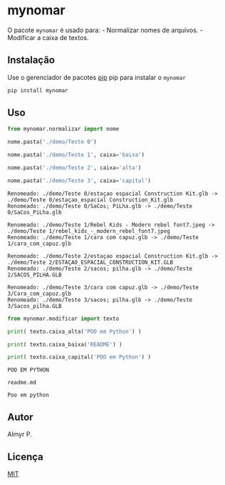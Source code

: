 # mynomar
O pacote `mynomar` é usado para:
	- Normalizar nomes de arquivos.
	- Modificar a caixa de textos.

## Instalação
Use o gerenciador de pacotes [pip](https://pip.pypa.io/en/stable/) pip para instalar o `mynomar`

```bash
pip install mynomar
```

## Uso
```python
from mynomar.normalizar import nome

nome.pasta('./demo/Teste 0')

nome.pasta('./demo/Teste 1', caixa='baixa')

nome.pasta('./demo/Teste 2', caixa='alta')

nome.pasta('./demo/Teste 3', caixa='capital')
```

```shell
Renomeado: ./demo/Teste 0/estaçao espacial Construction Kit.glb -> ./demo/Teste 0/estaçao_espacial Construction_Kit.glb
Renomeado: ./demo/Teste 0/SaCos; PiLha.glb -> ./demo/Teste 0/SaCos_PiLha.glb

Renomeado: ./demo/Teste 1/Rebel Kids - Modern rebel font7.jpeg -> ./demo/Teste 1/rebel_kids_-_modern_rebel_font7.jpeg
Renomeado: ./demo/Teste 1/cara com capuz.glb -> ./demo/Teste 1/cara_com_capuz.glb

Renomeado: ./demo/Teste 2/estaçao espacial Construction Kit.glb -> ./demo/Teste 2/ESTAÇAO_ESPACIAL_CONSTRUCTION_KIT.GLB
Renomeado: ./demo/Teste 2/sacos; pilha.glb -> ./demo/Teste 2/SACOS_PILHA.GLB

Renomeado: ./demo/Teste 3/cara com capuz.glb -> ./demo/Teste 3/Cara_com_capuz.glb
Renomeado: ./demo/Teste 3/sacos; pilha.glb -> ./demo/Teste 3/Sacos_pilha.GLB
```

```python
from mynomar.modificar import texto

print( texto.caixa_alta('POO em Python') )

print( texto.caixa_baixa('README') )

print( texto.caixa_capital('POO em Python') )
```

```shell
POO EM PYTHON

readme.md

Poo em python
```


## Autor
Almyr P.

## Licença
[MIT](https://choosealicense.com/licenses/mit/)
